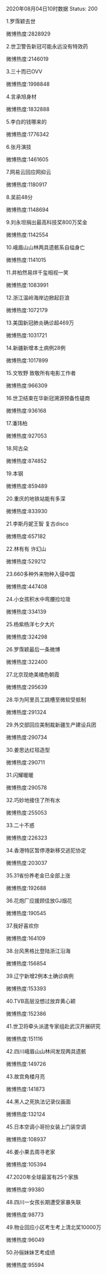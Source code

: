 2020年08月04日10时数据
Status: 200

1.罗霈颖去世

微博热度:2828929

2.世卫警告新冠可能永远没有特效药

微博热度:2146019

3.三十而已OVV

微博热度:1998848

4.言承旭身材

微博热度:1832888

5.李白的钱哪来的

微博热度:1776342

6.张月演技

微博热度:1461605

7.网易云回应网抑云

微博热度:1180917

8.吴前48分

微博热度:1148694

9.刘永坦捐出最高科技奖800万奖金

微博热度:1142554

10.峨眉山山林两具遗骸系自缢身亡

微博热度:1141015

11.井柏然易烊千玺相视一笑

微博热度:1083991

12.浙江温岭海岸边掀起巨浪

微博热度:1072179

13.美国新冠肺炎确诊超469万

微博热度:1031721

14.新疆新增本土病例28例

微博热度:1017899

15.文牧野 致敬所有电影工作者

微博热度:966309

16.世卫结束在华新冠溯源预备性磋商

微博热度:936168

17.潘玮柏

微博热度:927053

18.阿古朵

微博热度:874852

19.本钢

微博热度:859489

20.重庆的地铁站能有多深

微博热度:833930

21.李斯丹妮王智 复古disco

微博热度:657182

22.林有有 许幻山

微博热度:529212

23.660多种外来物种入侵中国

微博热度:447408

24.小女孩积水中弯腰捡垃圾

微博热度:334139

25.杨紫杨洋七夕大片

微博热度:324298

26.罗霈颖最后一条微博

微博热度:322400

27.北京现绝美橘色朝霞

微博热度:295639

28.华为阿里员工跳槽至微软受抵制

微博热度:291324

29.外交部回应美制裁新疆生产建设兵团

微博热度:290734

30.姜思达红毯造型

微博热度:290711

31.闪耀暖暖

微博热度:290578

32.巧妙地接住了所有水

微博热度:255053

33.二十不惑

微博热度:226323

34.香港特区暂停港新移交逃犯协定

微博热度:203037

35.31省份养老金已全部上涨

微博热度:192688

36.花炮厂应援顾佳放GJ烟花

微博热度:190545

37.我好喜欢你

微博热度:164109

38.台风黑格比登陆浙江沿海

微博热度:156854

39.辽宁新增2例本土确诊病例

微博热度:153393

40.TVB高层没想过放弃黄心颖

微博热度:152386

41.世卫将牵头派遣专家组赴武汉开展研究

微博热度:151116

42.四川峨眉山山林间发现两具遗骸

微博热度:149726

43.故宫角楼月亮

微博热度:141873

44.黑人之死执法记录仪画面

微博热度:132124

45.日本空调小哥扮女装上门装空调

微博热度:108937

46.姜小果去周寻老家

微博热度:105394

47.2020年全球最富有25个家族

微博热度:99380

48.四川一女孩长期遭受家暴失联

微博热度:98773

49.物业回应小区考生考上清北奖10000万

微博热度:96049

50.孙俪妹妹艺考成绩

微博热度:95594

